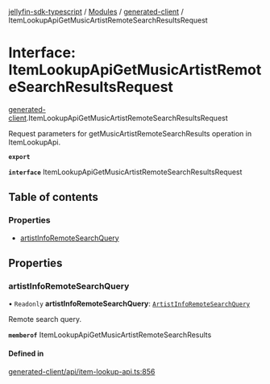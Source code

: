 [jellyfin-sdk-typescript](../README.md) / [Modules](../modules.md) / [generated-client](../modules/generated_client.md) / ItemLookupApiGetMusicArtistRemoteSearchResultsRequest

# Interface: ItemLookupApiGetMusicArtistRemoteSearchResultsRequest

[generated-client](../modules/generated_client.md).ItemLookupApiGetMusicArtistRemoteSearchResultsRequest

Request parameters for getMusicArtistRemoteSearchResults operation in ItemLookupApi.

**`export`**

**`interface`** ItemLookupApiGetMusicArtistRemoteSearchResultsRequest

## Table of contents

### Properties

- [artistInfoRemoteSearchQuery](generated_client.ItemLookupApiGetMusicArtistRemoteSearchResultsRequest.md#artistinforemotesearchquery)

## Properties

### artistInfoRemoteSearchQuery

• `Readonly` **artistInfoRemoteSearchQuery**: [`ArtistInfoRemoteSearchQuery`](generated_client.ArtistInfoRemoteSearchQuery.md)

Remote search query.

**`memberof`** ItemLookupApiGetMusicArtistRemoteSearchResults

#### Defined in

[generated-client/api/item-lookup-api.ts:856](https://github.com/thornbill/jellyfin-sdk-typescript/blob/350a9a5/src/generated-client/api/item-lookup-api.ts#L856)
